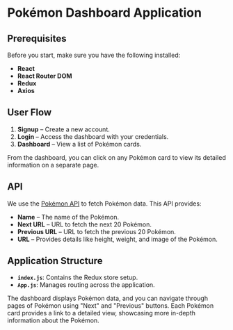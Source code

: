 # Pokémon Dashboard Application

## Prerequisites
Before you start, make sure you have the following installed:
- **React**
- **React Router DOM**
- **Redux**
- **Axios**

## User Flow
1. **Signup** – Create a new account.
2. **Login** – Access the dashboard with your credentials.
3. **Dashboard** – View a list of Pokémon cards.

From the dashboard, you can click on any Pokémon card to view its detailed information on a separate page.

## API
We use the [Pokémon API](https://pokeapi.co/api/v2/pokemon) to fetch Pokémon data. This API provides:
- **Name** – The name of the Pokémon.
- **Next URL** – URL to fetch the next 20 Pokémon.
- **Previous URL** – URL to fetch the previous 20 Pokémon.
- **URL** – Provides details like height, weight, and image of the Pokémon.

## Application Structure
- **`index.js`**: Contains the Redux store setup.
- **`App.js`**: Manages routing across the application.

The dashboard displays Pokémon data, and you can navigate through pages of Pokémon using "Next" and "Previous" buttons. Each Pokémon card provides a link to a detailed view, showcasing more in-depth information about the Pokémon.
